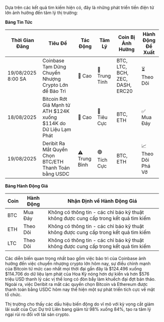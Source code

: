 Dựa trên các kết quả tìm kiếm hiện có, đây là những phát triển tiền điện tử lớn ảnh hưởng đến tâm lý thị trường:

**Bảng Tin Tức**

| Thời Gian Đăng | Tiêu Đề | Tác Động | Tâm Lý | Coin Bị Ảnh Hưởng | Hành Động Đề Xuất |
|------------------|----------|--------|-----------|------------------|------------------|
| 19/08/2025 8:00 SA | Coinbase Tạm Dừng Chuyển Nhượng Crypto Lớn để Bảo Trì | 🚨 Cao | 🔵 Trung Tính | BTC, LTC, BCH, ZEC, DASH, ERC20 | ⏳ Theo Dõi |
| 18/08/2025 | Bitcoin Rớt Giá Mạnh từ ATH $124K xuống $114K do Dữ Liệu Lạm Phát | 🚨 Cao | 🔴 Tiêu Cực | BTC, ETH | ✅ Mua Đáy |
| 19/08/2025 | Deribit Ra Mắt Quyền Chọn BTC/ETH Thanh Toán bằng USDC | ⚠️ Trung Bình | 🟢 Tích Cực | BTC, ETH | 📈 Theo Dõi Phá Vỡ |

**Bảng Hành Động Giá**

| Coin | Hành Động | Nhận Định về Hành Động Giá |
|------|--------|---------------------|
| BTC | Mua Đáy | Không có thông tin - các chỉ báo kỹ thuật không được cung cấp trong kết quả tìm kiếm |
| ETH | Theo Dõi | Không có thông tin - các chỉ báo kỹ thuật không được cung cấp trong kết quả tìm kiếm |
| LTC | Theo Dõi | Không có thông tin - các chỉ báo kỹ thuật không được cung cấp trong kết quả tìm kiếm |

Các diễn biến quan trọng nhất bao gồm việc bảo trì của Coinbase ảnh hưởng đến việc chuyển nhượng crypto lớn hôm nay, sự điều chỉnh mạnh của Bitcoin từ mức cao nhất mọi thời đại gần đây là $124.496 xuống $114.706 do dữ liệu lạm phát của Hoa Kỳ nóng hơn dự kiến ​​và hơn $576 triệu USD thanh lý các vị thế long có đòn bẩy làm khuếch đại đợt bán tháo. Ngoài ra, việc Deribit ra mắt các quyền chọn Bitcoin và Ethereum được thanh toán bằng USDC hôm nay thể hiện một sự phát triển tích cực về mặt tổ chức.

Thị trường cho thấy các dấu hiệu biến động do vĩ mô với kỳ vọng cắt giảm lãi suất của Cục Dự trữ Liên bang giảm từ 98% xuống 84%, tạo ra tâm lý ngại rủi ro đối với tài sản crypto.